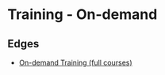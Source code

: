 # Training - On-demand

## Edges
- [On-demand Training (full courses)](../assets/training_ondemand_list.md)